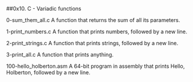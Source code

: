 ##0x10. C - Variadic functions

0-sum_them_all.c A function that returns the sum of all its parameters.

1-print_numbers.c A function that prints numbers, followed by a new line.

2-print_strings.c A function that prints strings, followed by a new line.

3-print_all.c A function that prints anything.

100-hello_holberton.asm A 64-bit program in assembly that prints Hello, Holberton, followed by a new line.
